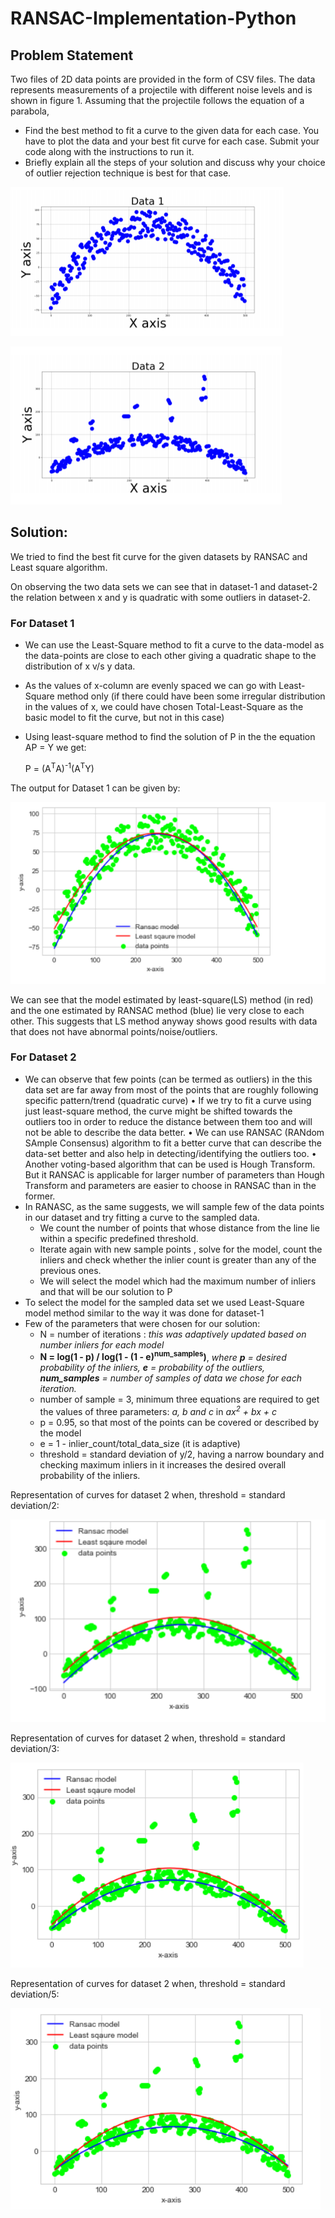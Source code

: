 # RANSAC-Implementation-Python

## Problem Statement

Two files of 2D data points are provided in the form of CSV files. The data represents measurements of a projectile with different noise levels and is shown
in figure 1. Assuming that the projectile follows the equation of a parabola,

* Find the best method to fit a curve to the given data for each case. You have to plot the data and your best fit curve for each case. Submit your code along with the instructions to run it.
* Briefly explain all the steps of your solution and discuss why your choice of outlier rejection technique is best for that case.

![Dataset 1](https://github.com/nimbekarnd/RANSAC-Implementation-Python/blob/main/Dataset/DataSet_1_Q2.png)


![Dataset 2](https://github.com/nimbekarnd/RANSAC-Implementation-Python/blob/main/Dataset/DataSet_2_Q2.png)

## Solution:

We tried to find the best fit curve for the given datasets by RANSAC and Least square algorithm.

On observing the two data sets we can see that in dataset-1 and dataset-2 the relation between x and y is quadratic with some outliers in dataset-2.

### For Dataset 1

* We can use the Least-Square method to fit a curve to the data-model as the data-points are close to each other giving a quadratic shape to the distribution of x v/s y data.
* As the values of x-column are evenly spaced we can go with Least-Square method only (if there could have been some irregular distribution in the values of x, we could have chosen Total-Least-Square as the basic model to fit the curve, but not in this case)
* Using least-square method to find the solution of P in the the equation AP = Y we get:

    P = (A<sup>T</sup>A)<sup>-1</sup>(A<sup>T</sup>Y)
    
The output for Dataset 1 can be given by:

![Output for Dataset 1](https://github.com/nimbekarnd/RANSAC-Implementation-Python/blob/main/Output/Dataset1_1.png)

We can see that the model estimated by least-square(LS) method (in red) and the one estimated by RANSAC method (blue) lie very close to each other. This suggests that LS method anyway shows good results with data that does not have abnormal points/noise/outliers.


### For Dataset 2

* We can observe that few points (can be termed as outliers) in the this data set are far away from most of the points that are roughly following specific pattern/trend (quadratic curve)
• If we try to fit a curve using just least-square method, the curve might be shifted towards the outliers too in order to reduce the distance between them too and will not be able to describe the data better.
• We can use RANSAC (RANdom SAmple Consensus) algorithm to fit a better curve that can describe the data-set better and also help in detecting/identifying the outliers too.
• Another voting-based algorithm that can be used is Hough Transform. But it RANSAC is applicable for larger number of parameters than Hough Transform and parameters are easier to choose in RANSAC than in the former.
* In RANASC, as the same suggests, we will sample few of the data points in our dataset and try fitting a curve to the sampled data.
    - We count the number of points that whose distance from the line lie within a specific predefined threshold.
    - Iterate again with new sample points , solve for the model, count the inliers and check whether the inlier count is greater than any of the previous ones.
    - We will select the model which had the maximum number of inliers and that will be our solution to P
* To select the model for the sampled data set we used Least-Square model method similar to the way it was done for dataset-1
* Few of the parameters that were chosen for our solution:
    - N = number of iterations : *this was adaptively updated based on number inliers for each model*
    - **N = log(1 - p) / log(1 - (1 - e)<sup>num_samples</sup>)**,  *where **p** = desired probability of the inliers, **e** = probability of the outliers, **num_samples** = number of samples of data we chose for each iteration.*
    - number of sample = 3, minimum three equations are required to get the values of three parameters: *a, b and c* in *ax<sup>2</sup> + bx + c*
    - p = 0.95, so that most of the points can be covered or described by the model
    - e = 1 - inlier_count/total_data_size (it is adaptive)
    - threshold = standard deviation of y/2, having a narrow boundary and checking maximum inliers in it increases the desired overall probability of the inliers.

Representation of curves for dataset 2 when, threshold = standard deviation/2:

![Output for Dataset 2_1](https://github.com/nimbekarnd/RANSAC-Implementation-Python/blob/main/Output/Dataset2_1_TH_sd_by_2.png)


Representation of curves for dataset 2 when, threshold = standard deviation/3:

![Output for Dataset 2_2](https://github.com/nimbekarnd/RANSAC-Implementation-Python/blob/main/Output/Dataset2_2_TH_sd_by_3.png)


Representation of curves for dataset 2 when, threshold = standard deviation/5:

![Output for Dataset 2_3](https://github.com/nimbekarnd/RANSAC-Implementation-Python/blob/main/Output/Dataset2_3_TH_sd_by_5.png)
